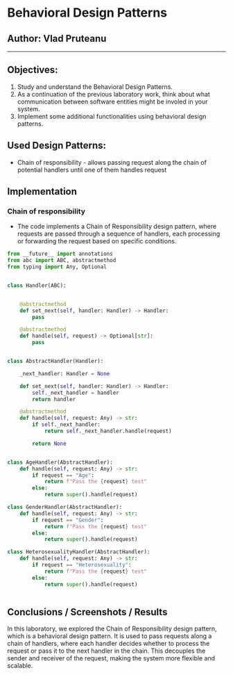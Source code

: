 # Behavioral Design Patterns

## Author: Vlad Pruteanu

----

## Objectives:
1. Study and understand the Behavioral Design Patterns.
2. As a continuation of the previous laboratory work, think about what communication between software entities might be involed in your system.
3. Implement some additional functionalities using behavioral design patterns.
  


## Used Design Patterns:
* Chain of responsibility - allows passing request along the chain of potential handlers until one of them handles request


## Implementation

### Chain of responsibility
- The code implements a Chain of Responsibility design pattern, where requests are passed through a sequence of handlers, each processing or forwarding the request based on specific conditions.

```python
from __future__ import annotations
from abc import ABC, abstractmethod
from typing import Any, Optional


class Handler(ABC):


    @abstractmethod
    def set_next(self, handler: Handler) -> Handler:
        pass

    @abstractmethod
    def handle(self, request) -> Optional[str]:
        pass


class AbstractHandler(Handler):

    _next_handler: Handler = None

    def set_next(self, handler: Handler) -> Handler:
        self._next_handler = handler
        return handler

    @abstractmethod
    def handle(self, request: Any) -> str:
        if self._next_handler:
            return self._next_handler.handle(request)

        return None


class AgeHandler(AbstractHandler):
    def handle(self, request: Any) -> str:
        if request == "Age":
            return f"Pass the {request} test"
        else:
            return super().handle(request)

class GenderHandler(AbstractHandler):
    def handle(self, request: Any) -> str:
        if request == "Gender":
            return f"Pass the {request} test"
        else:
            return super().handle(request)

class HeterosexualityHandler(AbstractHandler):
    def handle(self, request: Any) -> str:
        if request == "Heterosexuality":
            return f"Pass the {request} test"
        else:
            return super().handle(request)



```



## Conclusions / Screenshots / Results


In this laboratory, we explored the Chain of Responsibility design pattern, which is a behavioral design pattern. It is used to pass requests along a chain of handlers, where each handler decides whether to process the request or pass it to the next handler in the chain. This decouples the sender and receiver of the request, making the system more flexible and scalable.


